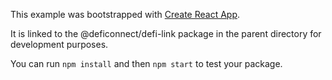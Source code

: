 This example was bootstrapped with [Create React App](https://github.com/facebook/create-react-app).

It is linked to the @deficonnect/defi-link package in the parent directory for development purposes.

You can run `npm install` and then `npm start` to test your package.
